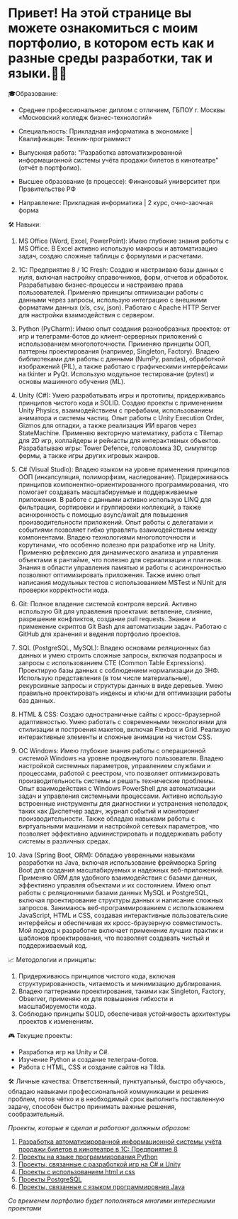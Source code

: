 # Привет! На этой странице вы можете ознакомиться с моим портфолио, в котором есть как и разные среды разработки, так и языки.👨‍💻

🎓Образование:
- Среднее профессиональное: диплом с отличием, ГБПОУ г. Москвы «Московский колледж бизнес-технологий»
- Специальность: Прикладная информатика в экономике | Квалификация: Техник-программист
- Выпускная работа: "Разработка автоматизированной информационной системы учёта продажи билетов в кинотеатре" (отчёт в портфолио).
  
- Высшее образование (в процессе): Финансовый университет при Правительстве РФ
- Направление: Прикладная информатика | 2 курс, очно-заочная форма


🛠 Навыки:
1. MS Office (Word, Excel, PowerPoint): Имею глубокие знания работы с MS Office. В Excel активно использую макросы и автоматизацию задач, создаю сложные таблицы с формулами и расчетами.

2. 1С: Предприятие 8 / 1С Fresh: Создаю и настраиваю базы данных с нуля, включая настройку справочников, форм, отчетов и обработок. Разрабатываю бизнес-процессы и настраиваю права пользователей. Применяю принципы оптимизации работы с данными через запросы, использую интеграцию с внешними форматами данных (xls, csv, json). Работаю с Apache HTTP Server для настройки взаимодействия с сервером.

3. Python (PyCharm): Имею опыт создания разнообразных проектов: от игр и телеграмм-ботов до клиент-серверных приложений с использованием многопоточности. Применяю принципы ООП, паттерны проектирования (например, Singleton, Factory). Владею библиотеками для работы с данными (NumPy, pandas), обработкой изображений (PIL), а также работаю с графическими интерфейсами на tkinter и PyQt. Использую модульное тестирование (pytest) и основы машинного обучения (ML).

4. Unity (C#): Умею разрабатывать игры и прототипы, придерживаясь принципов чистого кода и SOLID. Создаю проекты с применением Unity Physics, взаимодействием с префабами, использованием аниматора и системы частиц. Опыт работы с Unity Execution Order, Gizmos для отладки, а также реализация ИИ врагов через StateMachine. Применяю векторную математику, работа с Tilemap для 2D игр, коллайдеры и рейкасты для интерактивных объектов. Разрабатываю игры: Tower Defence, головоломка 3D, симулятор фермы, а также игры других игровых жанров.

5. C# (Visual Studio): Владею языком на уровне применения принципов ООП (инкапсуляция, полиморфизм, наследование). Придерживаюсь принципов компонентно-ориентированного программирования, что помогает создавать масштабируемые и поддерживаемые приложения. В работе с данными активно использую LINQ для фильтрации, сортировки и группировки коллекций, а также асинхронность с помощью async/await для повышения производительности приложений. Опыт работы с делегатами и событиями позволяет гибко управлять взаимодействием между компонентами. Владею технологиями многопоточности и корутинами, что особенно полезно при разработке игр на Unity. Применяю рефлексию для динамического анализа и управления объектами в рантайме, что полезно для сериализации и плагинов. Знания в области управления памятью и работы с асинхронностью позволяют оптимизировать приложения. Также имею опыт написания модульных тестов с использованием MSTest и NUnit для проверки корректности кода.

6. Git: Полное владение системой контроля версий. Активно использую Git для управления проектами: ветвление, слияние, разрешение конфликтов, создание pull requests. Знание и применение скриптов Git Bash для автоматизации задач. Работаю с GitHub для хранения и ведения портфолио проектов.

7. SQL (PostgreSQL, MySQL): Владею основами реляционных баз данных и умею строить сложные запросы, включая подзапросы и запросы с использованием CTE (Common Table Expressions). Проектирую базы данных с соблюдением нормализации до 3НФ. Использую представления (в том числе материальные), рекурсивные запросы и структуры данных в виде деревьев. Умею правильно проектировать индексы и ключи для оптимизации работы баз данных.

8. HTML & CSS: Создаю одностраничные сайты с кросс-браузерной адаптивностью. Умею работать с современными технологиями для стилизации и построения макетов, включая Flexbox и Grid. Реализую интерактивные элементы и сложные анимации на чистом CSS.

9. OC Windows: Имею глубокие знания работы с операционной системой Windows на уровне продвинутого пользователя. Владею настройкой системных параметров, управлением службами и процессами, работой с реестром, что позволяет оптимизировать производительность системы и решать технические проблемы. Опыт взаимодействия с Windows PowerShell для автоматизации задач и управления системными процессами. Активно использую встроенные инструменты для диагностики и устранения неполадок, таких как Диспетчер задач, журнал событий и мониторинг производительности. Также обладаю навыками работы с виртуальными машинами и настройкой сетевых параметров, что позволяет эффективно администрировать и поддерживать работу системы в различных средах.

10. Java (Spring Boot, ORM): Обладаю уверенными навыками разработки на Java, включая использование фреймворка Spring Boot для создания масштабируемых и надежных веб-приложений. Применяю ORM для удобного взаимодействия с базами данных, эффективно управляя объектами и их состоянием. Имею опыт работы с реляционными базами данных MySQL и PostgreSQL, включая проектирование структуры данных и написание сложных запросов. Занимаюсь веб-программированием с использованием JavaScript, HTML и CSS, создавая интерактивные пользовательские интерфейсы и обеспечивая их кросс-браузерную совместимость. Мой подход к разработке включает применение лучших практик и шаблонов проектирования, что позволяет создавать чистый и поддерживаемый код.

📈 Методологии и принципы:
1. Придерживаюсь принципов чистого кода, включая структурированность, читаемость и минимизацию дублирования.
2. Владею паттернами проектирования, такими как Singleton, Factory, Observer, применяю их для повышения гибкости и масштабируемости кода.
3. Соблюдаю принципы SOLID, обеспечивая устойчивость архитектуры проектов к изменениям.

🎮 Текущие проекты:
- Разработка игр на Unity и C#.
- Изучение Python и создание телеграм-ботов.
- Работа с HTML, CSS и создание сайтов на Tilda.

🛠 Личные качества:
Ответственный, пунктуальный, быстро обучаюсь, обладаю навыками профессиональной коммуникации и решения проблем, готов чётко и в необходимый срок выполнить поставленную задачу, способен быстро принимать важные решения, сообразительный.

*Проекты, которые я сделал и работают должным образом:*
1. [Разработка автоматизированной информационной системы учёта продажи билетов в кинотеатре в 1С: Предприятие 8](https://github.com/MichaelErhan/Portfolio/tree/main/Diplom)
2. [Проекты на языке программирования Python](https://github.com/MichaelErhan/Portfolio/tree/main/Python%20projects)
3. [Проекты, связанные с разработкой игр на С# и Unity](https://github.com/MichaelErhan/Portfolio/tree/main/C%23%20and%20Unity)
4. [Проекты с использованием html и css](https://github.com/MichaelErhan/Portfolio/tree/main/html%26css)
5. [Проекты PostgreSQL](https://github.com/MichaelErhan/Portfolio/tree/main/PostgreSQL)
6. [Проекты, связанные с языком программировния Java](https://github.com/MichaelErhan/Portfolio/tree/main/Java)


*Со временем портфолио будет пополняться многими интересными проектами*
